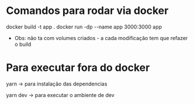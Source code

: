 # Comandos para rodar via docker
docker build -t app .
docker run -dp --name app 3000:3000 app

- Obs: não ta com volumes criados - a cada modificação tem que refazer o build

# Para executar fora do docker

yarn -> para instalação das dependencias

yarn dev -> para executar o ambiente de dev
